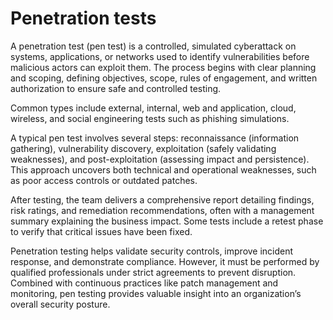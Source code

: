 # Penetration tests
A penetration test (pen test) is a controlled, simulated cyberattack on systems, applications, or networks used to identify vulnerabilities before malicious actors can exploit them. The process begins with clear planning and scoping, defining objectives, scope, rules of engagement, and written authorization to ensure safe and controlled testing.

Common types include external, internal, web and application, cloud, wireless, and social engineering tests such as phishing simulations.

A typical pen test involves several steps: reconnaissance (information gathering), vulnerability discovery, exploitation (safely validating weaknesses), and post-exploitation (assessing impact and persistence). This approach uncovers both technical and operational weaknesses, such as poor access controls or outdated patches.

After testing, the team delivers a comprehensive report detailing findings, risk ratings, and remediation recommendations, often with a management summary explaining the business impact. Some tests include a retest phase to verify that critical issues have been fixed.

Penetration testing helps validate security controls, improve incident response, and demonstrate compliance. However, it must be performed by qualified professionals under strict agreements to prevent disruption. Combined with continuous practices like patch management and monitoring, pen testing provides valuable insight into an organization’s overall security posture.

